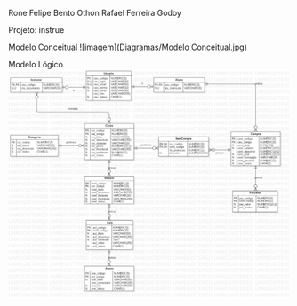 Rone Felipe Bento
Othon Rafael Ferreira Godoy

Projeto: instrue

Modelo Conceitual
![imagem](Diagramas/Modelo Conceitual.jpg)

Modelo Lógico
![imagem](Diagramas/modelo_logico.jpg)
